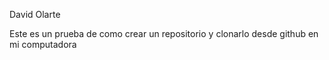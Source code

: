 David Olarte

Este es un prueba de como crear un repositorio y clonarlo desde github en mi computadora
